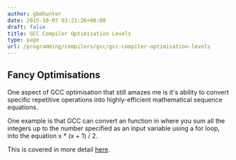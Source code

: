 ```yaml
---
author: gbmhunter
date: 2015-10-07 03:21:26+00:00
draft: false
title: GCC Compiler Optimisation Levels
type: page
url: /programming/compilers/gcc/gcc-compiler-optimisation-levels
---
```


## Fancy Optimisations

One aspect of GCC optimisation that still amazes me is it's ability to convert specific repetitive operations into highly-efficient mathematical sequence equations.

One example is that GCC can convert an function in where you sum all the integers up to the number specified as an input variable using a for loop, into the equation x * (x + 1) / 2.

This is covered in more detail [here](http://blog.xebia.com/gcc-compiler-optimizations-dissection-of-a-benchmark/).
